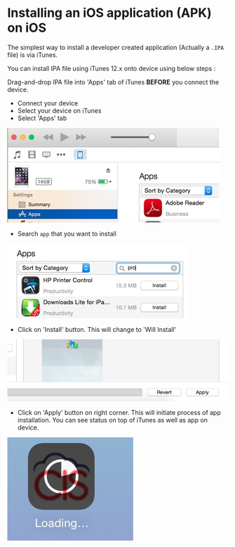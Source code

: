 # Installing an iOS application (APK) on iOS

The simplest way to install a developer created application (Actually a `.IPA` file) is via iTunes.

You can install IPA file using iTunes 12.x onto device using below steps :

Drag-and-drop IPA file into 'Apps' tab of iTunes **BEFORE** you connect the device.

 * Connect your device
 * Select your device on iTunes
 * Select 'Apps' tab
 
![](./ios.installing.1.jpg)

 * Search `app` that you want to install

![](./ios.installing.2.jpg)

 * Click on 'Install' button. This will change to 'Will Install'

![](./ios.installing.3.jpg)

 * Click on 'Apply' button on right corner. This will initiate process of app installation. You can see status on top of iTunes as well as app on device.

![](./ios.installing.4.jpg)
